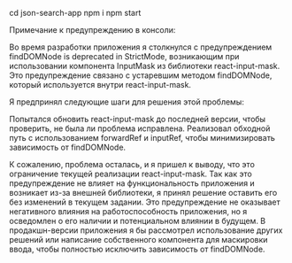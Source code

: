cd json-search-app
npm i
npm start

Примечание к предупреждению в консоли:

Во время разработки приложения я столкнулся с предупреждением findDOMNode is deprecated in StrictMode, возникающим при использовании компонента InputMask из библиотеки react-input-mask. Это предупреждение связано с устаревшим методом findDOMNode, который используется внутри react-input-mask.

Я предпринял следующие шаги для решения этой проблемы:

Попытался обновить react-input-mask до последней версии, чтобы проверить, не была ли проблема исправлена.
Реализовал обходной путь с использованием forwardRef и inputRef, чтобы минимизировать зависимость от findDOMNode.

К сожалению, проблема осталась, и я пришел к выводу, что это ограничение текущей реализации react-input-mask. Так как это предупреждение не влияет на функциональность приложения и возникает из-за внешней библиотеки, я принял решение оставить его без изменений в текущем задании. Это предупреждение не оказывает негативного влияния на работоспособность приложения, но я осведомлен о его наличии и потенциальном влиянии в будущем. В продакшн-версии приложения я бы рассмотрел использование других решений или написание собственного компонента для маскировки ввода, чтобы полностью исключить зависимость от findDOMNode.

